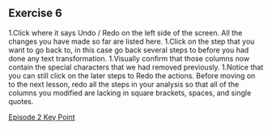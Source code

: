 ## Exercise 6

1.Click where it says Undo / Redo on the left side of the screen. All the changes you have made so far are listed here.
1.Click on the step that you want to go back to, in this case go back several steps to before you had done any text transformation.
1.Visually confirm that those columns now contain the special characters that we had removed previously.
1.Notice that you can still click on the later steps to Redo the actions. Before moving on to the next lesson, redo all the steps in your analysis so that all of the columns you modified are lacking in square brackets, spaces, and single quotes.

[Episode 2 Key Point](episode2_key.md)
